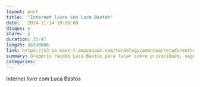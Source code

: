 ```yaml
---
layout: post
title:  "Internet livre com Luca Bastos"
date:   2014-11-14 10:00:00
disqus: y
share:  y
duration: 35:47
length: 34346686
link: https://s3-sa-east-1.amazonaws.com/tecnologicamentearretado/entrevistas/002-luca_bastos/002-luca_bastos128.mp3
summary: Gregório recebe Luca Bastos para falar sobre privacidade, segurança e políticas de controle da Internet
categories: 
---
```


Internet livre com Luca Bastos

<audio src="https://s3-sa-east-1.amazonaws.com/tecnologicamentearretado/entrevistas/002-luca_bastos/002-luca_bastos128.mp3" preload="auto" />

Baixe o áudio desta conversa [aqui](https://s3-sa-east-1.amazonaws.com/tecnologicamentearretado/entrevistas/002-luca_bastos/002-luca_bastos128.mp3).

Música de entrada e edição de áudio por [Marco Valtas](https://twitter.com/mavcunha)

Notas:

- Marco Civil:
  - [O sucesso do Marco Civil e a força da pressão popular](http://blogs.estadao.com.br/codigo-aberto/o-sucesso-do-marco-civil-e-a-forca-da-pressao-popular)
  - [Marco Civil](http://marcocivil.org.br)
  - [A web que eu quero é a que me permite dizer o que eu penso](http://blogs.estadao.com.br/link/a-web-que-eu-quero-nnenna-nwakanma-entrevista-nigeria)
- Pessoas citadas
  - [Edward Snowden](https://edwardsnowden.com)
  - [Aaron Swartz](http://www.aaronsw.com)
- [GPG](https://www.gnupg.org)
- [Tor](https://www.torproject.org)
- [Livro "The Snowden Files", por Luke Harding](http://bookshop.theguardian.com/snowden-files-2.html)
- [Spark](http://spark.apache.org)
